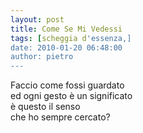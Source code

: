 ```yaml
---
layout: post
title: Come Se Mi Vedessi
tags: [scheggia d'essenza,]
date: 2010-01-20 06:48:00
author: pietro
---
```

Faccio come fossi guardato<br/>ed ogni gesto è un significato<br/>è questo il senso<br/>che ho sempre cercato?

